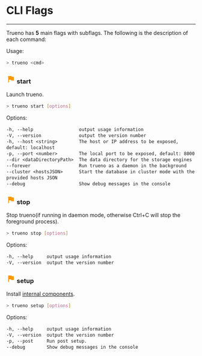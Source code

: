 # CLI Flags

---

Trueno has **5** main flags with subflags. The following is the description of each command:

Usage:

```bash
> trueno <cmd>
```

### ![](/assets/icons/flag.png) start

Launch trueno.

```bash
> trueno start [options]
```

  Options:

    -h, --help                 output usage information
    -V, --version              output the version number
    -h, --host <string>        The host or IP address to be exposed, default: localhost
    -p, --port <number>        The local port to be exposed, default: 8000
    --dir <dataDirectoryPath>  The data directory for the storage engines
    --forever                  Run trueno as a daemon in the background
    --cluster <hostsJSON>      Start the database in cluster mode with the provided hosts JSON
    --debug                    Show debug messages in the console

### ![](/assets/icons/flag.png) stop

Stop trueno(if running in daemon mode, otherwise Ctrl+C will stop the foreground process).

```bash
> trueno stop [options]
```

  Options:

    -h, --help     output usage information
    -V, --version  output the version number


### ![](/assets/icons/flag.png) setup

Install [internal components](install.html#internal-components).

```bash
> trueno setup [options]
```

  Options:

    -h, --help     output usage information
    -V, --version  output the version number
    -p, --post     Run post setup.
    --debug        Show debug messages in the console

